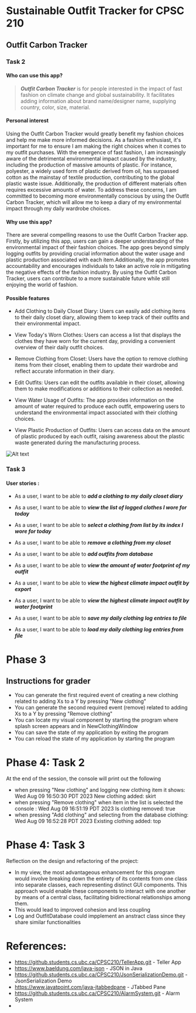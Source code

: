
# Sustainable Outfit Tracker for CPSC 210

## Outfit Carbon Tracker 

### **Task 2**

#### Who can use this app?

> **_Outfit Carbon Tracker_** is for people interested in the impact of fast fashion on
> climate change and global sustainability. It facilitates adding
> information about brand name/designer name, supplying country, color, size, material. 


#### Personal interest 

Using the Outfit Carbon Tracker would greatly benefit my fashion choices and help me make more informed decisions. 
As a fashion enthusiast, it's important for me to ensure I am making the right choices when it comes to my outfit 
purchases. With the emergence of fast fashion, I am increasingly aware of the detrimental environmental impact caused 
by the industry, including the production of massive amounts of plastic. For instance, polyester, a widely used form of 
plastic derived from oil, has surpassed cotton as the mainstay of textile production, contributing to the global plastic 
waste issue. Additionally, the production of different materials often requires excessive amounts of water. 
To address these concerns, I am committed to becoming more environmentally conscious by using the Outfit Carbon Tracker,
which will allow me to keep a diary of my environmental impact through my daily wardrobe choices.

#### Why use this app?
There are several compelling reasons to use the Outfit Carbon Tracker app. 
Firstly, by utilizing this app, users can gain a deeper understanding of the environmental impact of their fashion choices.
The app goes beyond simply logging outfits by providing crucial information about the water usage and plastic production 
associated with each item.Additionally, the app promotes accountability and encourages individuals to take an active 
role in mitigating the negative effects of the fashion industry. 
By using the Outfit Carbon Tracker, users can contribute to a more sustainable future while still 
enjoying the world of fashion.

#### Possible features
- Add Clothing to Daily Closet Diary: Users can easily add clothing items to their daily closet diary,
allowing them to keep track of their outfits and their environmental impact.

- View Today's Worn Clothes: Users can access a list that displays the clothes they have worn for the current day, 
providing a convenient overview of their daily outfit choices.

- Remove Clothing from Closet: Users have the option to remove clothing items from their closet, enabling them to update 
their wardrobe and reflect accurate information in their diary.

- Edit Outfits: Users can edit the outfits available in their closet, allowing them to make modifications or additions 
to their collection as needed.

- View Water Usage of Outfits: The app provides information on the amount of water required to produce each outfit, 
empowering users to understand the environmental impact associated with their clothing choices.



- View Plastic Production of Outfits: Users can access data on the amount of plastic produced by each outfit, 
raising awareness about the plastic waste generated during the manufacturing process.

![Alt text](/Users/janner/IdeaProjects1/project_h7w5o/src/main/Untitled.png)
### **Task 3**

#### User stories :
-  As a user, I want to be able to _**add a clothing to my daily closet diary**_
-  As a user, I want to be able to _**view the list of logged clothes I wore for today**_
-  As a user, I want to be able to _**select a clothing from list by its index I wore for today**_
-  As a user, I want to be able to _**remove a clothing from my closet**_
-  As a user, I want to be able to _**add outfits from database**_

-  As a user, I want to be able to _**view the amount of water footprint of my outfit**_
-  As a user, I want to be able to _**view the highest climate impact outfit by export**_ 
-  As a user, I want to be able to _**view the highest climate impact outfit by water footprint**_ 

-  As a user, I want to be able to _**save my daily clothing log entries to file**_
-  As a user, I want to be able to _**load my daily clothing log entries from file**_

# Phase 3
## Instructions for grader
- You can generate the first required event of creating a new clothing related to adding Xs to a Y by pressing "New clothing"
- You can generate the second required event (remove) related to adding Xs to a Y by pressing "Remove clothing"
- You can locate my visual component by starting the program where splash screen appears and in NewClothingWindow 
- You can save the state of my application by exiting the program
- You can reload the state of my application by starting the program

# Phase 4: Task 2
At the end of the session, the console will print out the following

- when pressing "New clothing" and logging new clothing item it shows: 
  Wed Aug 09 16:50:30 PDT 2023
  New clothing added: skirt
- when pressing "Remove clothing" when item in the list is selected the console :
  Wed Aug 09 16:51:19 PDT 2023
  Is clothing removed: true
- when pressing "Add clothing" and selecting from the database clothing:
  Wed Aug 09 16:52:28 PDT 2023
  Existing clothing added: top

# Phase 4: Task 3
Reflection on the design and refactoring of the project:
- In my view, the most advantageous enhancement for this program
  would involve breaking down the entirety of its contents from one class into separate classes, each representing distinct GUI components.
  This approach would enable these components to interact with one another by means of a central class,
  facilitating bidirectional relationships among them.
- This would lead to improved cohesion and less coupling
- Log and OutfitDatabase could impplement an anstract class since they share similar functionalities 

# References: 
- https://github.students.cs.ubc.ca/CPSC210/TellerApp.git - Teller App
- https://www.baeldung.com/java-json - JSON in Java
- https://github.students.cs.ubc.ca/CPSC210/JsonSerializationDemo.git - JsonSerialization Demo
- https://www.javatpoint.com/java-jtabbedpane - JTabbed Pane
- https://github.students.cs.ubc.ca/CPSC210/AlarmSystem.git - Alarm System
- 